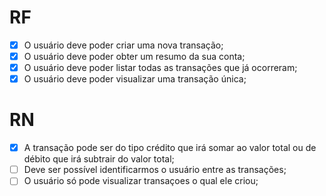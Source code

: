 # RF

- [X] O usuário deve poder criar uma nova transação;
- [X] O usuário deve poder obter um resumo da sua conta;
- [X] O usuário deve poder listar todas as transações que já ocorreram;
- [X] O usuário deve poder visualizar uma transação única;

# RN

- [X] A transação pode ser do tipo crédito que irá somar ao valor total ou de débito que irá subtrair do valor total;
- [ ] Deve ser possível identificarmos o usuário entre as transações;
- [ ] O usuário só pode visualizar transaçoes o qual ele criou;
